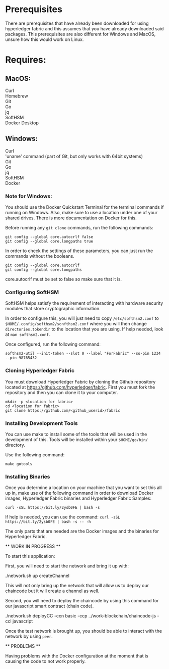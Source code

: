 # Prerequisites
There are prerequisites that have already been downloaded for using hyperledger fabric and this assumes that you have already downloaded said packages.
This prerequisites are also different for Windows and MacOS, unsure how this would work on Linux.

# Requires:

## MacOS:
Curl      <br/>
Homebrew  <br/>
Git       <br/>
Go        <br/>
jq        <br/>
SoftHSM   <br/>
Docker Desktop   <br/>

## Windows:

Curl      <br/>
'uname' command (part of Git, but only works with 64bit systems) <br/>
Git       <br/>
Go        <br/>
jq        <br/>
SoftHSM   <br/>
Docker    <br/>

### Note for Windows:
  You should use the Docker Quickstart Terminal for the terminal commands if running on Windows.
  Also, make sure to use a location under one of your shared drives. There is more documentation on Docker for this.
  
  Before running any ```git clone``` commands, run the following commands:
  ```
  git config --global core.autocrlf false
  git config --global core.longpaths true
  ```
  In order to check the settings of these parameters, you can just run the commands without the booleans.
  ```
  git config --global core.autocrlf
  git config --global core.longpaths
  ```
  
  core.autocrlf must be set to false so make sure that it is.
  
### Configuring SoftHSM

SoftHSM helps satisfy the requirement of interacting with hardware security modules that store cryptographic information.

In order to configure this, you will just need to copy ```/etc/softhsm2.conf``` to ```$HOME/.config/softhsm2/sonfthsm2.conf``` where you will then change ``` directories.tokendir``` to the location that you are using. If help needed, look at ```man softhsm2.conf```.

Once configured, run the following command:

```
softhsm2-util --init-token --slot 0 --label "ForFabric" --so-pin 1234 --pin 98765432
```
### Cloning Hyperledger Fabric

You must download Hyperledger Fabric by cloning the Github repository located at https://github.com/hyperledger/fabric. First you must fork the repository and then you can clone it to your computer.

```
mkdir -p <location for fabric>
cd <location for fabric>
git clone https://github.com/<github_userid>/fabric
```

### Installing Development Tools

You can use make to install some of the tools that will be used in the development of this. Tools will be installed within your ```$HOME/go/bin/``` directory. 

Use the following command:
```
make gotools
```

### Installing Binaries

Once you determine a location on your machine that you want to set this all up in, make use of the following command in order to download Docker images, Hyperledger Fabric binaries and Hyperledger Fabric Samples:

```
curl -sSL https://bit.ly/2ysb0FE | bash -s
```

If help is needed, you can use the command: ```curl -sSL https://bit.ly/2ysb0FE | bash -s -- -h```

The only parts that are needed are the Docker images and the binaries for Hyperledger Fabric. 


** WORK IN PROGRESS **

To start this application:

First, you will need to start the network and bring it up with:

./network.sh up createChannel

This will not only bring up the network that will allow us to deploy our chaincode but it will create a channel as well.

Second, you will need to deploy the chaincode by using this command for our javascript smart contract (chain code).

./network.sh deployCC -ccn basic -ccp ../work-blockchain/chaincode-js -ccl javascript

Once the test network is brought up, you should be able to interact with the network by using ```peer```.

** PROBLEMS **

Having problems with the Docker configuration at the moment that is causing the code to not work properly.
